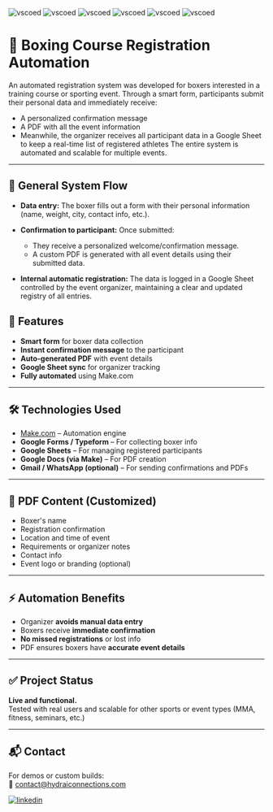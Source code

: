 
![vscoed](https://img.shields.io/badge/make-6D00CC?style=for-the-badge&logo=make&logoColor=white) 
![vscoed](https://img.shields.io/badge/google_sheets-34A853?style=for-the-badge&logo=googlesheets&logoColor=white) 
![vscoed](https://img.shields.io/badge/google_docs-4285F4?style=for-the-badge&logo=googledocs&logoColor=white) 
![vscoed](https://img.shields.io/badge/google_forms-7248B9?style=for-the-badge&logo=googleforms&logoColor=white) 
![vscoed](https://img.shields.io/badge/gmail-EA4335?style=for-the-badge&logo=gmail&logoColor=white) 
![vscoed](https://img.shields.io/badge/google_drive-4285F4?style=for-the-badge&logo=googledrive&logoColor=white) 


# 🥊 Boxing Course Registration Automation

An automated registration system was developed for boxers interested in a training course or sporting event. Through a smart form, participants submit their personal data and immediately receive:
- A personalized confirmation message
- A PDF with all the event information
- Meanwhile, the organizer receives all participant data in a Google Sheet to keep a real-time list of registered athletes
The entire system is automated and scalable for multiple events.

---

## 🧩 General System Flow

- **Data entry:** The boxer fills out a form with their personal information (name, weight, city, contact info, etc.).

- **Confirmation to participant:** Once submitted:

  - They receive a personalized welcome/confirmation message.
  - A custom PDF is generated with all event details using their submitted data.

- **Internal automatic registration:** The data is logged in a Google Sheet controlled by the event organizer, maintaining a clear and updated registry of all entries.

## 🚀 Features

- **Smart form** for boxer data collection  
- **Instant confirmation message** to the participant  
- **Auto-generated PDF** with event details  
- **Google Sheet sync** for organizer tracking  
- **Fully automated** using Make.com  

---

## 🛠️ Technologies Used

- [Make.com](https://www.make.com/) – Automation engine  
- **Google Forms / Typeform** – For collecting boxer info  
- **Google Sheets** – For managing registered participants  
- **Google Docs (via Make)** – For PDF creation  
- **Gmail / WhatsApp (optional)** – For sending confirmations and PDFs  

---

## 🧾 PDF Content (Customized)

- Boxer's name  
- Registration confirmation  
- Location and time of event  
- Requirements or organizer notes  
- Contact info  
- Event logo or branding (optional)  

---

## ⚡ Automation Benefits

- Organizer **avoids manual data entry**  
- Boxers receive **immediate confirmation**  
- **No missed registrations** or lost info  
- PDF ensures boxers have **accurate event details**  

---

## ✅ Project Status

**Live and functional.**  
Tested with real users and scalable for other sports or event types (MMA, fitness, seminars, etc.)

---


## 📬 Contact

For demos or custom builds:  
📧 [contact@hydraiconnections.com](mailto:contact@hydraiconnections.com)




[![linkedin](https://img.shields.io/badge/my_linkedin-0A66C2?style=for-the-badge&logo=linkedin&logoColor=white)](https://www.linkedin.com/in/raul-reyna-hernandez-3a8062134/)

